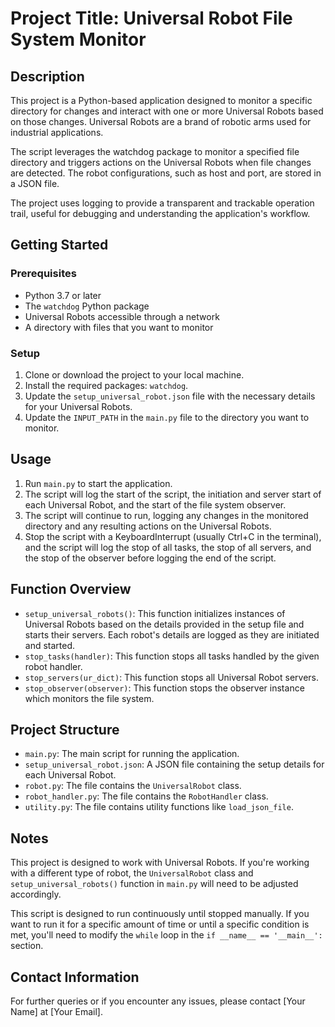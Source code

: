 # Project Title: Universal Robot File System Monitor

## Description
This project is a Python-based application designed to monitor a specific directory for changes and interact with one or more Universal Robots based on those changes. Universal Robots are a brand of robotic arms used for industrial applications. 

The script leverages the watchdog package to monitor a specified file directory and triggers actions on the Universal Robots when file changes are detected. The robot configurations, such as host and port, are stored in a JSON file.

The project uses logging to provide a transparent and trackable operation trail, useful for debugging and understanding the application's workflow.

## Getting Started
### Prerequisites
- Python 3.7 or later
- The `watchdog` Python package
- Universal Robots accessible through a network
- A directory with files that you want to monitor

### Setup
1. Clone or download the project to your local machine.
2. Install the required packages: `watchdog`.
3. Update the `setup_universal_robot.json` file with the necessary details for your Universal Robots.
4. Update the `INPUT_PATH` in the `main.py` file to the directory you want to monitor.

## Usage
1. Run `main.py` to start the application.
2. The script will log the start of the script, the initiation and server start of each Universal Robot, and the start of the file system observer.
3. The script will continue to run, logging any changes in the monitored directory and any resulting actions on the Universal Robots.
4. Stop the script with a KeyboardInterrupt (usually Ctrl+C in the terminal), and the script will log the stop of all tasks, the stop of all servers, and the stop of the observer before logging the end of the script.

## Function Overview
- `setup_universal_robots()`: This function initializes instances of Universal Robots based on the details provided in the setup file and starts their servers. Each robot's details are logged as they are initiated and started.
- `stop_tasks(handler)`: This function stops all tasks handled by the given robot handler.
- `stop_servers(ur_dict)`: This function stops all Universal Robot servers.
- `stop_observer(observer)`: This function stops the observer instance which monitors the file system.

## Project Structure
- `main.py`: The main script for running the application.
- `setup_universal_robot.json`: A JSON file containing the setup details for each Universal Robot.
- `robot.py`: The file contains the `UniversalRobot` class.
- `robot_handler.py`: The file contains the `RobotHandler` class.
- `utility.py`: The file contains utility functions like `load_json_file`.

## Notes
This project is designed to work with Universal Robots. If you're working with a different type of robot, the `UniversalRobot` class and `setup_universal_robots()` function in `main.py` will need to be adjusted accordingly.

This script is designed to run continuously until stopped manually. If you want to run it for a specific amount of time or until a specific condition is met, you'll need to modify the `while` loop in the `if __name__ == '__main__':` section.

## Contact Information
For further queries or if you encounter any issues, please contact [Your Name] at [Your Email].
